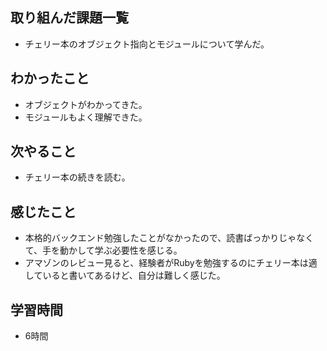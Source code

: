 ## 取り組んだ課題一覧
- チェリー本のオブジェクト指向とモジュールについて学んだ。

## わかったこと
- オブジェクトがわかってきた。
- モジュールもよく理解できた。

## 次やること
- チェリー本の続きを読む。

## 感じたこと
- 本格的バックエンド勉強したことがなかったので、読書ばっかりじゃなくて、手を動かして学ぶ必要性を感じる。
- アマゾンのレビュー見ると、経験者がRubyを勉強するのにチェリー本は適していると書いてあるけど、自分は難しく感じた。

## 学習時間
- 6時間
